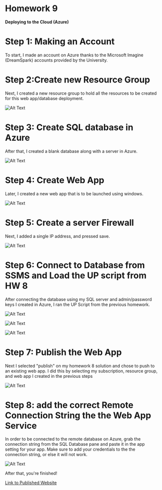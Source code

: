 # Homework 9 

**Deploying to the Cloud (Azure)**

# Step 1: Making an Account

To start, I made an account on Azure thanks to the Microsoft Imagine (DreamSpark) accounts provided by the University.

# Step 2:Create new Resource Group

Next, I created a new resource group to hold all the resources to be created for this web app/database deployment.

![Alt Text](https://github.com/jazbem24/SeniorProject/blob/master/cs460/HW9/ref/resourcegroup.png)

# Step 3: Create SQL database in Azure 

After that, I created a blank database along with a server in Azure. 

![Alt Text](https://github.com/jazbem24/SeniorProject/blob/master/cs460/HW9/ref/createdatabase.png)

# Step 4: Create Web App

Later, I created a new web app that is to be launched using windows. 

![Alt Text](https://github.com/jazbem24/SeniorProject/blob/master/cs460/HW9/ref/webappcreated.png)

# Step 5: Create a server Firewall 

Next, I added a single IP address, and pressed save. 

![Alt Text](https://github.com/jazbem24/SeniorProject/blob/master/cs460/HW9/ref/firewallcreated.png)


# Step 6: Connect to Database from SSMS and Load the UP script from HW 8

After connecting the database using my SQL server and admin/password keys I created in Azure, I ran the UP Script from the previous homework. 

![Alt Text](https://github.com/jazbem24/SeniorProject/blob/master/cs460/HW9/ref/connecttoserver.png)

![Alt Text](https://github.com/jazbem24/SeniorProject/blob/master/cs460/HW9/ref/upscript.png)

![Alt Text](https://github.com/jazbem24/SeniorProject/blob/master/cs460/HW9/ref/databaseworking.png)


# Step 7: Publish the Web App 

Next I selected "publish" on my homework 8 solution and chose to push to an existing web app. I did this by selecting my subscription, resource group, and web app I created in the previous steps

![Alt Text](https://github.com/jazbem24/SeniorProject/blob/master/cs460/HW9/ref/webappcreated.png)


# Step 8: add the correct Remote Connection String the the Web App Service

In order to be connected to the remote database on Azure, grab the connection string from the SQL Database pane and paste it in the app setting for your app. Make sure to add your credentials to the the connection string, or else it will not work. 

![Alt Text](https://github.com/jazbem24/SeniorProject/blob/master/cs460/HW9/ref/connectionstring.png)

After that, you're finished! 

[Link to Published Website](http://homework8artistry.azurewebsites.net/)


